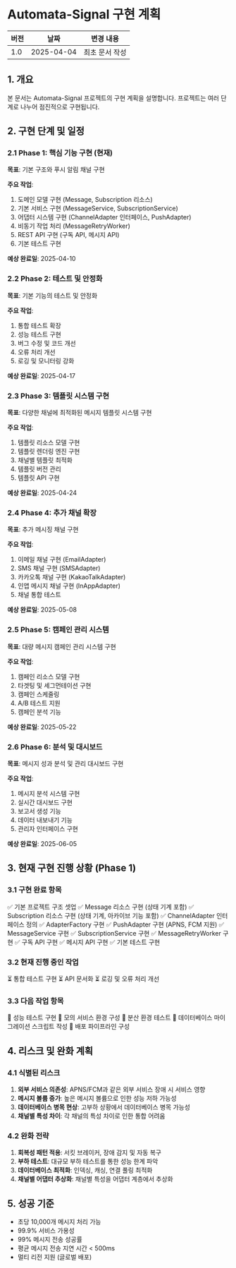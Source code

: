 # Automata-Signal 구현 계획

| 버전 | 날짜       | 변경 내용      |
| ---- | ---------- | -------------- |
| 1.0  | 2025-04-04 | 최초 문서 작성 |

## 1. 개요

본 문서는 Automata-Signal 프로젝트의 구현 계획을 설명합니다. 프로젝트는 여러 단계로 나누어 점진적으로 구현됩니다.

## 2. 구현 단계 및 일정

### 2.1 Phase 1: 핵심 기능 구현 (현재)

**목표**: 기본 구조와 푸시 알림 채널 구현

**주요 작업**:
1. 도메인 모델 구현 (Message, Subscription 리소스)
2. 기본 서비스 구현 (MessageService, SubscriptionService)
3. 어댑터 시스템 구현 (ChannelAdapter 인터페이스, PushAdapter)
4. 비동기 작업 처리 (MessageRetryWorker)
5. REST API 구현 (구독 API, 메시지 API)
6. 기본 테스트 구현

**예상 완료일**: 2025-04-10

### 2.2 Phase 2: 테스트 및 안정화

**목표**: 기본 기능의 테스트 및 안정화

**주요 작업**:
1. 통합 테스트 확장
2. 성능 테스트 구현
3. 버그 수정 및 코드 개선
4. 오류 처리 개선
5. 로깅 및 모니터링 강화

**예상 완료일**: 2025-04-17

### 2.3 Phase 3: 템플릿 시스템 구현

**목표**: 다양한 채널에 최적화된 메시지 템플릿 시스템 구현

**주요 작업**:
1. 템플릿 리소스 모델 구현
2. 템플릿 렌더링 엔진 구현
3. 채널별 템플릿 최적화
4. 템플릿 버전 관리
5. 템플릿 API 구현

**예상 완료일**: 2025-04-24

### 2.4 Phase 4: 추가 채널 확장

**목표**: 추가 메시징 채널 구현

**주요 작업**:
1. 이메일 채널 구현 (EmailAdapter)
2. SMS 채널 구현 (SMSAdapter)
3. 카카오톡 채널 구현 (KakaoTalkAdapter)
4. 인앱 메시지 채널 구현 (InAppAdapter)
5. 채널 통합 테스트

**예상 완료일**: 2025-05-08

### 2.5 Phase 5: 캠페인 관리 시스템

**목표**: 대량 메시지 캠페인 관리 시스템 구현

**주요 작업**:
1. 캠페인 리소스 모델 구현
2. 타겟팅 및 세그먼테이션 구현
3. 캠페인 스케줄링
4. A/B 테스트 지원
5. 캠페인 분석 기능

**예상 완료일**: 2025-05-22

### 2.6 Phase 6: 분석 및 대시보드

**목표**: 메시지 성과 분석 및 관리 대시보드 구현

**주요 작업**:
1. 메시지 분석 시스템 구현
2. 실시간 대시보드 구현
3. 보고서 생성 기능
4. 데이터 내보내기 기능
5. 관리자 인터페이스 구현

**예상 완료일**: 2025-06-05

## 3. 현재 구현 진행 상황 (Phase 1)

### 3.1 구현 완료 항목

✅ 기본 프로젝트 구조 셋업
✅ Message 리소스 구현 (상태 기계 포함)
✅ Subscription 리소스 구현 (상태 기계, 아카이브 기능 포함)
✅ ChannelAdapter 인터페이스 정의
✅ AdapterFactory 구현
✅ PushAdapter 구현 (APNS, FCM 지원)
✅ MessageService 구현
✅ SubscriptionService 구현
✅ MessageRetryWorker 구현
✅ 구독 API 구현
✅ 메시지 API 구현
✅ 기본 테스트 구현

### 3.2 현재 진행 중인 작업

⏳ 통합 테스트 구현
⏳ API 문서화
⏳ 로깅 및 오류 처리 개선

### 3.3 다음 작업 항목

🔲 성능 테스트 구현
🔲 모의 서비스 환경 구성
🔲 분산 환경 테스트
🔲 데이터베이스 마이그레이션 스크립트 작성
🔲 배포 파이프라인 구성

## 4. 리스크 및 완화 계획

### 4.1 식별된 리스크

1. **외부 서비스 의존성**: APNS/FCM과 같은 외부 서비스 장애 시 서비스 영향
2. **메시지 볼륨 증가**: 높은 메시지 볼륨으로 인한 성능 저하 가능성
3. **데이터베이스 병목 현상**: 고부하 상황에서 데이터베이스 병목 가능성
4. **채널별 특성 차이**: 각 채널의 특성 차이로 인한 통합 어려움

### 4.2 완화 전략

1. **회복성 패턴 적용**: 서킷 브레이커, 장애 감지 및 자동 복구
2. **부하 테스트**: 대규모 부하 테스트를 통한 성능 한계 파악
3. **데이터베이스 최적화**: 인덱싱, 캐싱, 연결 풀링 최적화
4. **채널별 어댑터 추상화**: 채널별 특성을 어댑터 계층에서 추상화

## 5. 성공 기준

- 초당 10,000개 메시지 처리 가능
- 99.9% 서비스 가용성
- 99% 메시지 전송 성공률
- 평균 메시지 전송 지연 시간 < 500ms
- 멀티 리전 지원 (글로벌 배포)